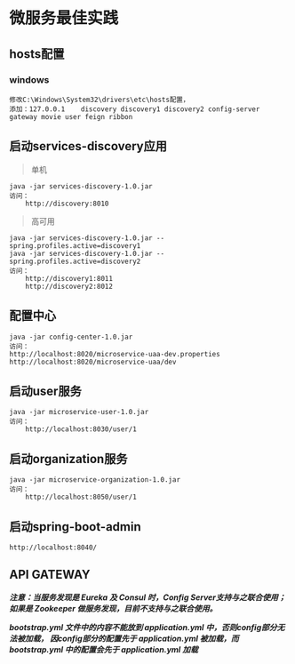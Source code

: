 # 微服务最佳实践

## hosts配置
### windows
    修改C:\Windows\System32\drivers\etc\hosts配置，
    添加：127.0.0.1	discovery discovery1 discovery2 config-server gateway movie user feign ribbon

## 启动services-discovery应用
> 单机

    java -jar services-discovery-1.0.jar
    访问：
        http://discovery:8010

> 高可用

    java -jar services-discovery-1.0.jar --spring.profiles.active=discovery1
    java -jar services-discovery-1.0.jar --spring.profiles.active=discovery2
    访问：
        http://discovery1:8011   
        http://discovery2:8012
        
## 配置中心
    java -jar config-center-1.0.jar
    访问：
    http://localhost:8020/microservice-uaa-dev.properties
    http://localhost:8020/microservice-uaa/dev

## 启动user服务
    java -jar microservice-user-1.0.jar
    访问：
        http://localhost:8030/user/1
    
## 启动organization服务
    java -jar microservice-organization-1.0.jar
    访问：
        http://localhost:8050/user/1
    
## 启动spring-boot-admin
    
    http://localhost:8040/
    
## API GATEWAY


***注意：当服务发现是 Eureka 及 Consul 时，Config Server支持与之联合使用；如果是 Zookeeper 做服务发现，目前不支持与之联合使用。***
    
***bootstrap.yml 文件中的内容不能放到 application.yml 中，否则config部分无法被加载，
因config部分的配置先于 application.yml 被加载，而 bootstrap.yml 中的配置会先于 application.yml 加载***


